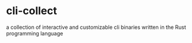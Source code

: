 # cli-collect
a collection of interactive and customizable cli binaries written in the Rust programming language 
